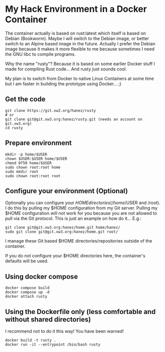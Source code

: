 # My Hack Environment in a Docker Container

The container actually is based on rust:latest which itself is based on Debian (Bookworm). Maybe I will switch to the Debian image, or better switch to an Alpine based image in the future. Actually I prefer the Debian image because it makes it more flexible to me because sometimes I need the GNU libc to compile programs.

Why the name "rusty"? Because it is based on some earlier Docker stuff I made for compiling Rust code... And rusty just sounds cool.

My plan is to switch from Docker to native Linux Containers at some time but I am faster in building the prototype using Docker... ;)

## Get the code

    git clone https://git.xw3.org/hanez/rusty
    # or
    git clone git@git.xw3.org:hanez/rusty.git (needs an account on git.xw3.org)
    cd rusty

## Prepare environment

    mkdir -p home/$USER
    chown $USER:$USER home/$USER
    chmod 0750 home/$USER
    sudo chown root:root home
    sudo mkdir root
    sudo chown root:root root

## Configure your environment (Optional)

Optionally you can configure your $HOME directories (/home/$USER and /root). I do this by pulling my $HOME configuration from my Git server. Pulling my $HOME configuration will not work for you because you are not allowed to pull via the Git protocol. This is just an example on how do it... E.g.:

    git clone git@git.xw3.org:hanez/home.git home/hanez/
    sudo git clone git@git.xw3.org:hanez/home.git root/

I manage these Git based $HOME directories/repositories outside of the container.

If you do not configure your $HOME directories here, the container's defaults will be used.

## Using docker compose

    docker compose build
    docker compose up -d
    docker attach rusty 

## Using the Dockerfile only (less comfortable and without shared directories)

I recommend not to do it this way! You have been warned!

    docker build -t rusty .
    docker run -it --entrypoint /bin/bash rusty

